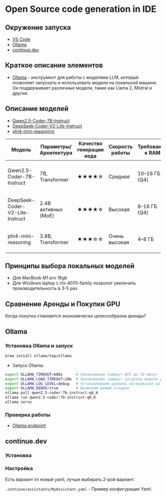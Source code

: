 # Open Source code generation in IDE

## Окружение запуска

- [VS Code](https://code.visualstudio.com/)
- [Ollama](https://ollama.com/)
- [continue.dev](https://continue.dev)

## Краткое описание элементов

- [Ollama](https://ollama.com/) - инструмент для работы с моделями LLM, который позволяет запускать и использовать модели на локальной машине. Он поддерживает различные модели, такие как Llama 2, Mistral и другие.

## Описание моделей

- [Qwen2.5-Coder-7B-Instruct](https://huggingface.co/Qwen/Qwen2.5-Coder-7B-Instruct)
- [DeepSeek-Coder-V2-Lite-Instruct](https://huggingface.co/deepseek-ai/DeepSeek-Coder-V2-Lite-Instruct)
- [phi4-mini-reasoning](https://huggingface.co/microsoft/Phi-4-mini-reasoning)

| Модель                           | Параметры/Архитектура | Качество генерации кода | Скорость работы | Требования к RAM | Максимальный контекст | Русский язык | Лицензия      | Особенности                                 |
|-----------------------------------|-----------------------|------------------------|-----------------|------------------|----------------------|--------------|---------------|----------------------------------------------|
| Qwen2.5-Coder-7B-Instruct         | 7B, Transformer       | ★★★★☆                 | Средняя         | 10–16 ГБ (Q4)    | 128K                 | Хороший      | Apache 2.0    | Сильная генерация кода, широкий контекст     |
| DeepSeek-Coder-V2-Lite-Instruct   | 2.4B активных (MoE)   | ★★★★☆                 | Высокая         | 8–16 ГБ (Q4)     | 128K                 | Средний      | MIT           | Mixture-of-Experts, очень быстрый, 338 языков|
| phi4-mini-reasoning               | 3.8B, Transformer     | ★★★☆☆                 | Очень высокая   | 4–8 ГБ           | 32K                  | Средний      | MIT           | Компактная, быстрая, хорошо для reasoning    |

## Принципы выбора локальных моделей

- Для MacBook M1 pro 16gb
- Для Windows laptop c rtx-4070-family позволит увеличить производительность в 3-5 раз

## Сравнение Аренды и Покупки GPU

Когда покупка становится экономически целесообразна аренды?

## Ollama

### Установка Ollama и запуск

```bash
brew install ollama/tap/ollama
```

- Запуск Ollama:

```bash
export OLLAMA_TIMEOUT=600s      # Увеличиваем таймаут API до 10 минут
export OLLAMA_LOAD_TIMEOUT=10m  # Увеличиваем таймаут загрузки модели до 10 минут
export OLLAMA_LOG_LEVEL=debug   # Устанавливаем уровень логирования на debug, если необходимо.
export OLLAMA_DEBUG=true        # Включаем режим отладки
ollama pull qwen2.5-coder:7b-instruct-q6_K
ollama run qwen2.5-coder:7b-instruct-q6_K
ollama serve
```

### Проверка работы

- [Ollama endpoint](http://localhost:11434)

## continue.dev

### Установка

### Настройка

Есть вариант ini новый yaml, лучше выбирать 2-рой вариант.

`.continue/assistants/MyAssistant.yaml` - Пример конфигурации Yaml.
